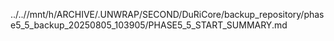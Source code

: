 ../..//mnt/h/ARCHIVE/.UNWRAP/SECOND/DuRiCore/backup_repository/phase5_5_backup_20250805_103905/PHASE5_5_START_SUMMARY.md